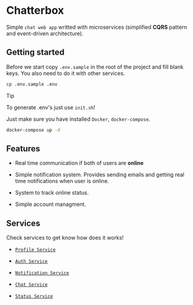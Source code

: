 # Chatterbox

Simple `chat web app` writted with microservices (simplified **CQRS** pattern and event-driven architecture).

## Getting started

Before we start copy `.env.sample` in the root of the project and fill blank keys. You also need to do it with other services.

```bash
cp .env.sample .env
```

> [!TIP]
> To generate .env's just use `init.sh`!

Just make sure you have installed `Docker`, `docker-compose`.

```bash
docker-compose up -d
```

## Features

- Real time communication if both of users are **online**

- Simple notification system. Provides sending emails and getting real time notifications when user is online.

- System to track online status.

- Simple account managment.


## Services

Check services to get know how does it works!

- [`Profile Service`](profile_service)

- [`Auth Service`](auth_service)

- [`Notification Service`](notification_service)

- [`Chat Service`](chat_service)

- [`Status Service`](status_service)
